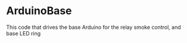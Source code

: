 # ArduinoBase
This code that drives the base Arduino for the relay smoke control, and base LED ring
